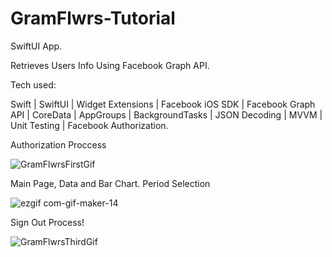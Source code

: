 # GramFlwrs-Tutorial
 SwiftUI App. 
 
 Retrieves Users Info Using Facebook Graph API.
 
 Tech used: 
 
 Swift | SwiftUI | Widget Extensions | Facebook iOS SDK | Facebook Graph API | CoreData | AppGroups | BackgroundTasks | JSON Decoding | MVVM | Unit Testing | Facebook Authorization.
 
 Authorization Proccess

![GramFlwrsFirstGif](https://user-images.githubusercontent.com/36818367/209585328-d8a92396-3161-45d8-8cf5-ee99da537de7.gif)

Main Page, Data and Bar Chart. Period Selection

![ezgif com-gif-maker-14](https://user-images.githubusercontent.com/36818367/210756593-2a7dcc52-5ba0-40a4-867c-8d345f0c0072.gif)

Sign Out Process!

![GramFlwrsThirdGif](https://user-images.githubusercontent.com/36818367/209585390-8227cc00-8c52-4665-a822-eafd9f46e8fb.gif)
